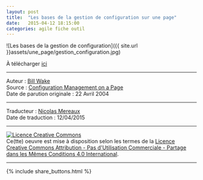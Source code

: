 ```yaml
---
layout: post
title:  "Les bases de la gestion de configuration sur une page"
date:   2015-04-12 18:15:00
categories: agile fiche outil
---
```


![Les bases de la gestion de configuration]({{ site.url }}assets/une_page/gestion_configuration.jpg)

À télécharger [ici](https://dl.dropboxusercontent.com/u/50968566/sur_une_page/La_gestion_de_configuration_sur_une_page.pdf)  

---
Auteur : [Bill Wake](http://xp123.com/about/)  
Source : [Configuration Management on a Page](http://xp123.com/articles/configuration-management-on-a-page/)  
Date de parution originale : 22 Avril 2004  

---
Traducteur : [Nicolas Mereaux](http://www.les-traducteurs-agiles.org/traducteurs/)  
Date de traduction : 12/04/2015  

---

<a rel="license" href="http://creativecommons.org/licenses/by-nc-sa/4.0/"><img alt="Licence Creative Commons" style="border-width:0" src="http://i.creativecommons.org/l/by-nc-sa/4.0/88x31.png" /></a><br />Ce(tte) oeuvre est mise à disposition selon les termes de la <a rel="license" href="http://creativecommons.org/licenses/by-nc-sa/4.0/">Licence Creative Commons Attribution - Pas d'Utilisation Commerciale - Partage dans les Mêmes Conditions 4.0 International</a>.

---

{% include share_buttons.html %}
